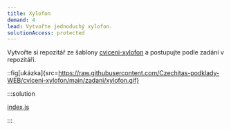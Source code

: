 ```yaml
---
title: Xylofon
demand: 4
lead: Vytvořte jednoduchý xylofon.
solutionAccess: protected
---
```


Vytvořte si repozitář ze šablony [cviceni-xylofon](https://github.com/Czechitas-podklady-WEB/cviceni-xylofon) a postupujte podle zadání v repozitáři.

::fig[ukázka]{src=https://raw.githubusercontent.com/Czechitas-podklady-WEB/cviceni-xylofon/main/zadani/xylofon.gif}

:::solution

[index.js](https://github.com/Czechitas-podklady-WEB/cviceni-xylofon/blob/reseni/index.js)

:::
